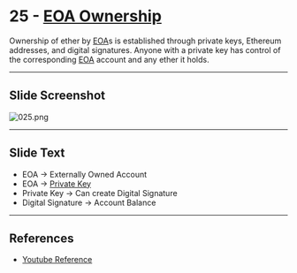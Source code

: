 # 25 - [EOA Ownership](EOA%20Ownership.md)

Ownership of ether by [EOA](EOA.md)s is established through private keys, Ethereum addresses, and digital signatures. Anyone with a private key has control of the corresponding [EOA](EOA.md) account and any ether it holds.

___
## Slide Screenshot
![025.png](../../images/1.Ethereum%20101/025.png)
___
## Slide Text
- EOA -> Externally Owned Account
- EOA -> [Private Key](Private%20Key.md)
- Private Key -> Can create Digital Signature
- Digital Signature -> Account Balance
___
## References
- [Youtube Reference](https://youtu.be/zIeBfuXxuWs?t=207)